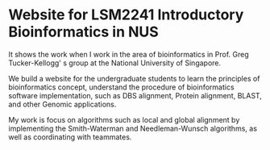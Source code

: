 # Website for LSM2241 Introductory Bioinformatics in NUS

It shows the work when I work in the area of bioinformatics in Prof. Greg Tucker-Kellogg' s group at the National University of Singapore. 

We build a website for the undergraduate students to learn the principles of bioinformatics concept, understand the procedure of bioinformatics software implementation, such as DBS alignment, Protein alignment, BLAST, and other Genomic applications. 

My work is focus on algorithms such as local and global alignment by implementing the Smith-Waterman and Needleman-Wunsch algorithms, as well as coordinating with teammates. 
